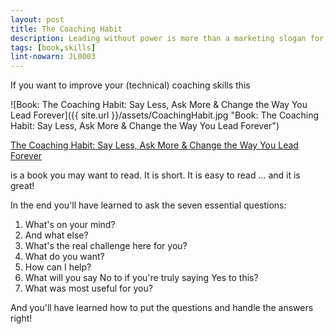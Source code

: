 ```yaml
---
layout: post
title: The Coaching Habit
description: Leading without power is more than a marketing slogan for software developers and software architects. A coaching habit you need.
tags: [book,skills]
lint-nowarn: JL0003
---
```


If you want to improve your (technical) coaching skills this

![Book: The Coaching Habit: Say Less, Ask More & Change the Way You Lead Forever]({{ site.url }}/assets/CoachingHabit.jpg "Book: The Coaching Habit: Say Less, Ask More & Change the Way You Lead Forever")

[The Coaching Habit: Say Less, Ask More & Change the Way You Lead Forever](https://www.amazon.com/Coaching-Habit-Less-Change-Forever/dp/0978440749/ref=sr_1_1?ie=UTF8&qid=1487424234&sr=8-1&keywords=coaching+habit)

is a book you may want to read. It is short. It is easy to read ... and it is great!

In the end you'll have learned to ask the seven essential questions:

1. What's on your mind?
2. And what else?
3. What's the real challenge here for you?
4. What do you want?
5. How can I help?
6. What will you say No to if you're truly saying Yes to this?
7. What was most useful for you?

And you'll have learned how to put the questions and handle the answers right!
